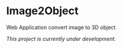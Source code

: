 # Image2Object
Web Application convert image to 3D object

_This project is currently under development._
